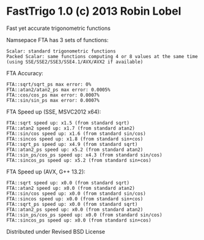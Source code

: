 FastTrigo 1.0 (c) 2013 Robin Lobel
=========
Fast yet accurate trigonometric functions

Namsepace FTA has 3 sets of functions:

    Scalar: standard trigonometric functions
    Packed Scalar: same functions computing 4 or 8 values at the same time (using SSE/SSE2/SSE3/SSE4.1/AVX/AVX2 if available)
  

FTA Accuracy:

    FTA::sqrt/sqrt_ps max error: 0%
    FTA::atan2/atan2_ps max error: 0.0005%
    FTA::cos/cos_ps max error: 0.0007%
    FTA::sin/sin_ps max error: 0.0007%

FTA Speed up (SSE, MSVC2012 x64):

    FTA::sqrt speed up: x1.5 (from standard sqrt)
    FTA::atan2 speed up: x1.7 (from standard atan2)
    FTA::sin/cos speed up: x1.6 (from standard sin/cos)
    FTA::sincos speed up: x1.8 (from standard sin+cos)
    FTA::sqrt_ps speed up: x4.9 (from standard sqrt)
    FTA::atan2_ps speed up: x5.2 (from standard atan2)
    FTA::sin_ps/cos_ps speed up: x4.3 (from standard sin/cos)
    FTA::sincos_ps speed up: x5.2 (from standard sin+cos)

FTA Speed up (AVX, G++ 13.2):

    FTA::sqrt speed up: x0.0 (from standard sqrt)
    FTA::atan2 speed up: x0.0 (from standard atan2)
    FTA::sin/cos speed up: x0.0 (from standard sin/cos)
    FTA::sincos speed up: x0.0 (from standard sin+cos)
    FTA::sqrt_ps speed up: x0.0 (from standard sqrt)
    FTA::atan2_ps speed up: x0.0 (from standard atan2)
    FTA::sin_ps/cos_ps speed up: x0.0 (from standard sin/cos)
    FTA::sincos_ps speed up: x0.0 (from standard sin+cos)

Distributed under Revised BSD License

